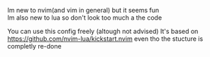 Im new to nvim(and vim in general) but it seems fun  
Im also new to lua so don't look too much a the code 

You can use this config freely (altough not advised)
It's based on https://github.com/nvim-lua/kickstart.nvim even tho the stucture is completly re-done
 

